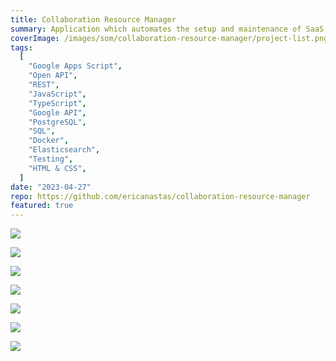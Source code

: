 ```yaml
---
title: Collaboration Resource Manager
summary: Application which automates the setup and maintenance of SaaS collaboration resources, such as project Google Drives and Groups
coverImage: /images/som/collaboration-resource-manager/project-list.png
tags:
  [
    "Google Apps Script",
    "Open API",
    "REST",
    "JavaScript",
    "TypeScript",
    "Google API",
    "PostgreSQL",
    "SQL",
    "Docker",
    "Elasticsearch",
    "Testing",
    "HTML & CSS",
  ]
date: "2023-04-27"
repo: https://github.com/ericanastas/collaboration-resource-manager
featured: true
---
```


![](/images/som/collaboration-resource-manager/project-details.png)

![](/images/som/collaboration-resource-manager/edit-project.png)

![](/images/som/collaboration-resource-manager/project-setup.png)

![](/images/som/collaboration-resource-manager/results.png)

![](/images/som/collaboration-resource-manager/entity-diagram.png)

![](/images/som/collaboration-resource-manager/db-schema.png)

![](/images/som/collaboration-resource-manager/openapi.png)
